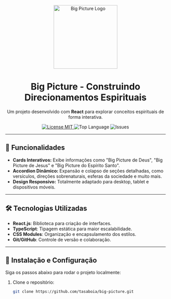 <p align="center">
  <img src="https://github.com/tasaboia/big-picture/blob/main/src/assets/header.png" alt="Big Picture Logo" width="200">
</p>

<h1 align="center">Big Picture - Construindo Direcionamentos Espirituais</h1>

<p align="center">
  Um projeto desenvolvido com <strong>React</strong> para explorar conceitos espirituais de forma interativa.
</p>

<p align="center">
  <a href="https://opensource.org/licenses/MIT">
    <img src="https://img.shields.io/badge/License-MIT-blue.svg" alt="License MIT">
  </a>
  <img src="https://img.shields.io/github/languages/top/tasaboia/big-picture" alt="Top Language">
  <img src="https://img.shields.io/github/issues/tasaboia/big-picture" alt="Issues">
</p>

---

## 📜 Funcionalidades

- **Cards Interativos:** Exibe informações como "Big Picture de Deus", "Big Picture de Jesus" e "Big Picture do Espírito Santo".
- **Accordion Dinâmico:** Expansão e colapso de seções detalhadas, como versículos, direções sobrenaturais, esferas da sociedade e muito mais.
- **Design Responsivo:** Totalmente adaptado para desktop, tablet e dispositivos móveis.

---

## 🛠️ Tecnologias Utilizadas

- **React.js**: Biblioteca para criação de interfaces.
- **TypeScript**: Tipagem estática para maior escalabilidade.
- **CSS Modules**: Organização e encapsulamento dos estilos.
- **Git/GitHub**: Controle de versão e colaboração.

---

## 🚀 Instalação e Configuração

Siga os passos abaixo para rodar o projeto localmente:

1. Clone o repositório:
   ```bash
   git clone https://github.com/tasaboia/big-picture.git
   ```
